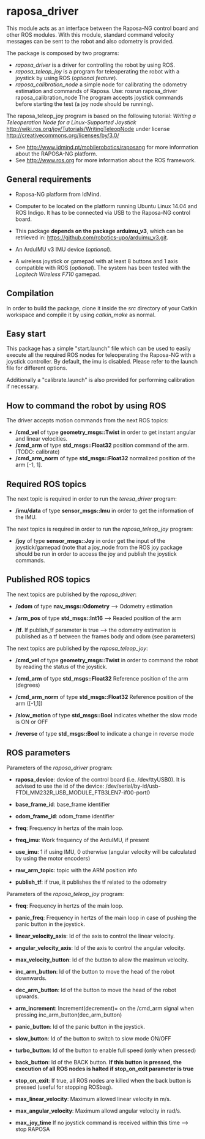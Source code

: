 # raposa_driver
This module acts as an interface between the Raposa-NG control board and other ROS modules. With this module, standard command velocity messages can be sent to the robot and also odometry is provided. 

The package is composed by two programs:

* *raposa_driver* is a driver for controlling the robot by using ROS.
* *raposa_teleop_joy* is a program for teleoperating the robot with a joystick by using ROS (*optional feature*).
* *raposa_calibration_node* a simple node for calibrating the odometry estimation and commands of Raposa. Use: rosrun raposa_driver raposa_calibration_node <type of test> <total time> <raw velocity command> The program accepts joystick commands before starting the test (a joy node should be running).

The raposa_teleop_joy program is based on the following tutorial: 
*Writing a Teleoperation Node for a Linux-Supported Joystick* 
http://wiki.ros.org/joy/Tutorials/WritingTeleopNode 
under license http://creativecommons.org/licenses/by/3.0/


- See http://www.idmind.pt/mobilerobotics/raposang for more information about the RAPOSA-NG platform. 
- See http://www.ros.org for more information about the ROS framework.

## General requirements

* Raposa-NG platform from IdMind.
  
* Computer to be located on the platform running Ubuntu Linux 14.04 and ROS Indigo. It has to be connected via USB to the Raposa-NG control board.

* This package **depends on the package arduimu_v3**, which can be retrieved in: https://github.com/robotics-upo/arduimu_v3.git.

* An ArduIMU v3 IMU device (*optional*). 

* A wireless joystick or gamepad with at least 8 buttons and 1 axis compatible with ROS (*optional*). The system has been tested with the *Logitech Wireless F710* gamepad. 


## Compilation
In order to build the package, clone it inside the *src* directory of your Catkin workspace and compile it by using *catkin_make* as normal.

## Easy start

This package has a simple "start.launch" file which can be used to easily execute all the required ROS nodes for teleoperating the Raposa-NG with a joystick controller. By default, the imu is disabled. Please refer to the launch file for different options.

Additionally a "calibrate.launch" is also provided for performing calibration if necessary.


## How to command the robot by using ROS

The driver accepts motion commands from the next ROS topics:

* **/cmd_vel** of type **geometry_msgs::Twist** in order to get instant angular and linear velocities.
* **/cmd_arm** of type **std_msgs::Float32** position command of the arm. (TODO: calibrate)
* **/cmd_arm_norm** of type **std_msgs::Float32** normalized position of the arm [-1, 1].

## Required ROS topics

The next topic is required in order to run the *teresa_driver* program:

* **/imu/data** of type **sensor_msgs::Imu** in order to get the information of the IMU.

The next topics is required in order to run the *raposa_teleop_joy* program:

* **/joy** of type **sensor_msgs::Joy** in order get the input of the joystick/gamepad (note that a joy_node from the ROS joy package should be run in order to access the joy and publish the joystick commands.


## Published ROS topics

The next topics are published by the *raposa_driver*: 

* **/odom** of type **nav_msgs::Odometry** --> Odometry estimation

* **/arm_pos** of type **std_msgs::Int16** --> Readed position of the arm

* **/tf**. If publish_tf parameter is true --> the odometry estimation is published as a tf between the frames body and odom (see parameters)

The next topics are published by the *raposa_teleop_joy*:

* **/cmd_vel** of type **geometry_msgs::Twist** in order to command the robot by reading the status of the joystick.

* **/cmd_arm** of type **std_msgs::Float32** Reference position of the arm (degrees)

* **/cmd_arm_norm** of type **std_msgs::Float32** Reference position of the arm ([-1,1])

* **/slow_motion** of type **std_msgs::Bool** indicates whether the slow mode is ON or OFF

* **/reverse** of type **std_msgs::Bool** to indicate a change in reverse mode

## ROS parameters

Parameters of the *raposa_driver* program:

* **raposa_device**: device of the control board (i.e. /dev/ttyUSB0). It is advised to use the id of the device: /dev/serial/by-id/usb-FTDI_MM232R_USB_MODULE_FTB3LEN7-if00-port0

* **base_frame_id**: base_frame identifier

* **odom_frame_id**: odom_frame identifier

* **freq**: Frequency in hertzs of the main loop.

* **freq_imu**: Work frequency of the ArduIMU, if present

* **use_imu**: 1 if using IMU, 0 otherwise (angular velocity will be calculated by using the motor encoders)

* **raw_arm_topic**: topic with the ARM position info 

* **publish_tf**: if true, it publishes the tf related to the odometry

Parameters of the *raposa_teleop_joy* program:

* **freq**: Frequency in hertzs of the main loop.

* **panic_freq**: Frequency in hertzs of the main loop in case of pushing the panic button in the joystick.

* **linear_velocity_axis**: Id of the axis to control the linear velocity.

* **angular_velocity_axis**: Id of the axis to control the angular velocity.

* **max_velocity_button**: Id of the button to allow the maximun velocity.

* **inc_arm_button**: Id of the button to move the head of the robot downwards.

* **dec_arm_button**: Id of the button to move the head of the robot upwards.

* **arm_increment**: Increment(decrement)= on the /cmd_arm signal when pressing inc_arm_button(dec_arm_button)

* **panic_button**: Id of the panic button in the joystick.

* **slow_button**: Id of the button to switch to slow mode ON/OFF

* **turbo_button**: Id of the button to enable full speed (only when pressed)

* **back_button**: Id of the BACK button. **If this button is pressed, the execution of all ROS nodes is halted if stop_on_exit parameter is true**

* **stop_on_exit**: If true, all ROS nodes are killed when the back button is pressed (useful for stopping ROSbag).

* **max_linear_velocity**: Maximum allowed linear velocity in m/s.

* **max_angular_velocity**: Maximum allowd angular velocity in rad/s.

* **max_joy_time** If no joystick command is received within this time --> stop RAPOSA



